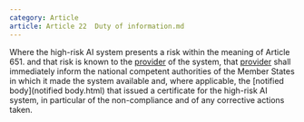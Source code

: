 ```yaml
---
category: Article
article: Article 22  Duty of information.md
---
```


Where the high-risk AI system presents a risk within the meaning of Article 651.  and that risk is known to the [provider](provider.html) of the system, that [provider](provider.html) shall immediately inform the national competent authorities of the Member States in which it made the system available and, where applicable, the [notified body](notified body.html) that issued a certificate for the high-risk AI system, in particular of the non-compliance and of any corrective actions taken.